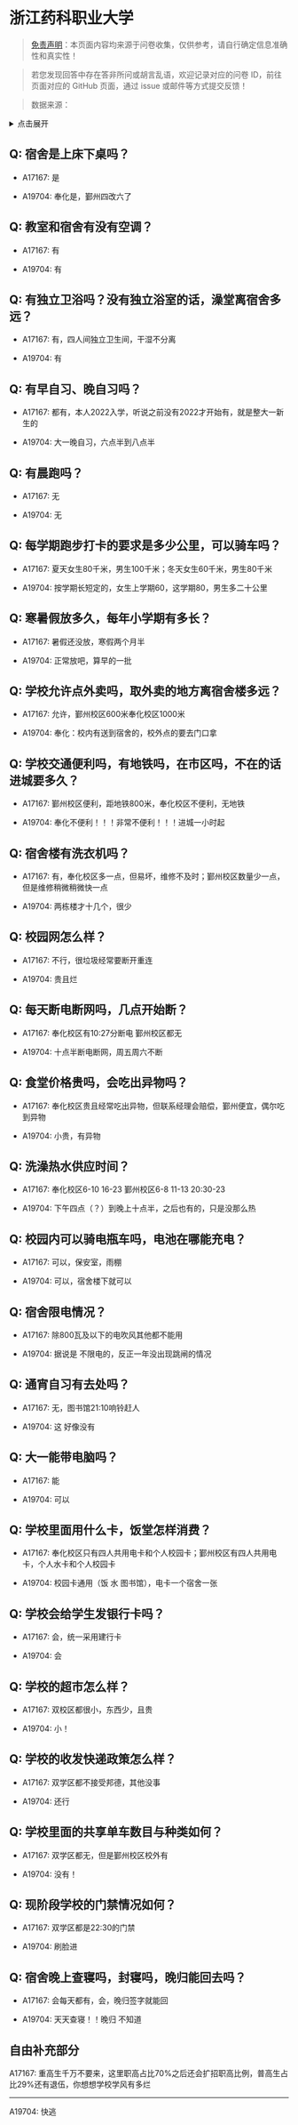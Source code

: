 # 浙江药科职业大学

> [免责声明](https://colleges.chat/#_3)：本页面内容均来源于问卷收集，仅供参考，请自行确定信息准确性和真实性！

> 若您发现回答中存在答非所问或胡言乱语，欢迎记录对应的问卷 ID，前往页面对应的 GitHub 页面，通过 issue 或邮件等方式提交反馈！

> 数据来源：

<details><summary>点击展开</summary>
<ul>
<li>A17167: 匿名 (2023 年 05 月)</li>
<li>A19704: 匿名 (2023 年 06 月)</li>
</ul>
</details>

## Q: 宿舍是上床下桌吗？

- A17167: 是

- A19704: 奉化是，鄞州四改六了

## Q: 教室和宿舍有没有空调？

- A17167: 有

- A19704: 有

## Q: 有独立卫浴吗？没有独立浴室的话，澡堂离宿舍多远？

- A17167: 有，四人间独立卫生间，干湿不分离

- A19704: 有

## Q: 有早自习、晚自习吗？

- A17167: 都有，本人2022入学，听说之前没有2022才开始有，就是整大一新生的

- A19704: 大一晚自习，六点半到八点半

## Q: 有晨跑吗？

- A17167: 无

- A19704: 无

## Q: 每学期跑步打卡的要求是多少公里，可以骑车吗？

- A17167: 夏天女生80千米，男生100千米；冬天女生60千米，男生80千米

- A19704: 按学期长短定的，女生上学期60，这学期80，男生多二十公里

## Q: 寒暑假放多久，每年小学期有多长？

- A17167: 暑假还没放，寒假两个月半

- A19704: 正常放吧，算早的一批

## Q: 学校允许点外卖吗，取外卖的地方离宿舍楼多远？

- A17167: 允许，鄞州校区600米奉化校区1000米

- A19704: 奉化：校内有送到宿舍的，校外点的要去门口拿

## Q: 学校交通便利吗，有地铁吗，在市区吗，不在的话进城要多久？

- A17167: 鄞州校区便利，距地铁800米，奉化校区不便利，无地铁

- A19704: 奉化不便利！！！非常不便利！！！进城一小时起

## Q: 宿舍楼有洗衣机吗？

- A17167: 有，奉化校区多一点，但易坏，维修不及时；鄞州校区数量少一点，但是维修稍微稍微快一点

- A19704: 两栋楼才十几个，很少

## Q: 校园网怎么样？

- A17167: 不行，很垃圾经常要断开重连

- A19704: 贵且烂

## Q: 每天断电断网吗，几点开始断？

- A17167: 奉化校区有10:27分断电  鄞州校区都无

- A19704: 十点半断电断网，周五周六不断

## Q: 食堂价格贵吗，会吃出异物吗？

- A17167: 奉化校区贵且经常吃出异物，但联系经理会赔偿，鄞州便宜，偶尔吃到异物

- A19704: 小贵，有异物

## Q: 洗澡热水供应时间？

- A17167: 奉化校区6-10  16-23 鄞州校区6-8 11-13 20:30-23

- A19704: 下午四点（？）到晚上十点半，之后也有的，只是没那么热

## Q: 校园内可以骑电瓶车吗，电池在哪能充电？

- A17167: 可以，保安室，雨棚

- A19704: 可以，宿舍楼下就可以

## Q: 宿舍限电情况？

- A17167: 除800瓦及以下的电吹风其他都不能用

- A19704: 据说是 不限电的，反正一年没出现跳闸的情况

## Q: 通宵自习有去处吗？

- A17167: 无，图书馆21:10响铃赶人

- A19704: 这 好像没有

## Q: 大一能带电脑吗？

- A17167: 能

- A19704: 可以

## Q: 学校里面用什么卡，饭堂怎样消费？

- A17167: 奉化校区只有四人共用电卡和个人校园卡；鄞州校区有四人共用电卡，个人水卡和个人校园卡

- A19704: 校园卡通用（饭 水 图书馆），电卡一个宿舍一张

## Q: 学校会给学生发银行卡吗？

- A17167: 会，统一采用建行卡

- A19704: 会

## Q: 学校的超市怎么样？

- A17167: 双校区都很小，东西少，且贵

- A19704: 小！

## Q: 学校的收发快递政策怎么样？

- A17167: 双学区都不接受邦德，其他没事

- A19704: 还行

## Q: 学校里面的共享单车数目与种类如何？

- A17167: 双学区都无，但是鄞州校区校外有

- A19704: 没有！

## Q: 现阶段学校的门禁情况如何？

- A17167: 双学区都是22:30的门禁

- A19704: 刷脸进

## Q: 宿舍晚上查寝吗，封寝吗，晚归能回去吗？

- A17167: 会每天都有，会，晚归签字就能回

- A19704: 天天查寝！！晚归 不知道

## 自由补充部分

A17167: 重高生千万不要来，这里职高占比70%之后还会扩招职高比例，普高生占比29%还有退伍，你想想学校学风有多烂

***

A19704: 快逃